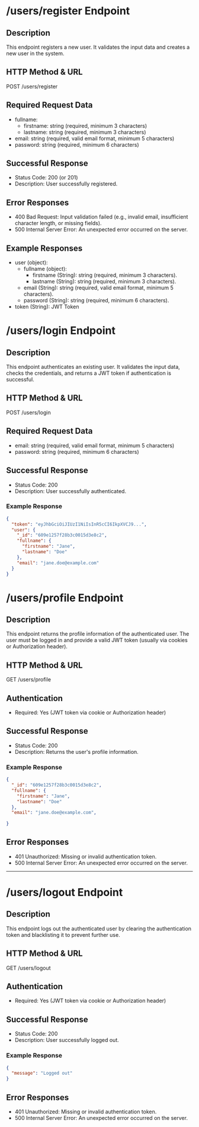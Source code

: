 # /users/register Endpoint

## Description

This endpoint registers a new user. It validates the input data and creates a new user in the system.

## HTTP Method & URL

POST /users/register


## Required Request Data

- fullname:
  - firstname: string (required, minimum 3 characters)
  - lastname: string (required, minimum 3 characters)
- email: string (required, valid email format, minimum 5 characters)
- password: string (required, minimum 6 characters)

## Successful Response

- Status Code: 200 (or 201)
- Description: User successfully registered.


## Error Responses

- 400 Bad Request: Input validation failed (e.g., invalid email, insufficient character length, or missing fields).
- 500 Internal Server Error: An unexpected error occurred on the server.



## Example Responses

- user (object):
  - fullname (object):
    - firstname (String): string (required, minimum 3 characters).
    - lastname (String): string (required, minimum 3 characters).
  - email (String): string (required, valid email format, minimum 5 characters).
  - password (String): string (required, minimum 6 characters).
- token (String): JWT Token

# /users/login Endpoint

## Description

This endpoint authenticates an existing user. It validates the input data, checks the credentials, and returns a JWT token if authentication is successful.

## HTTP Method & URL

POST /users/login

## Required Request Data

- email: string (required, valid email format, minimum 5 characters)
- password: string (required, minimum 6 characters)

## Successful Response

- Status Code: 200
- Description: User successfully authenticated.

### Example Response

```json
{
  "token": "eyJhbGciOiJIUzI1NiIsInR5cCI6IkpXVCJ9...",
  "user": {
    "_id": "609e1257f28b3c0015d3e8c2",
    "fullname": {
      "firstname": "Jane",
      "lastname": "Doe"
    },
    "email": "jane.doe@example.com"
  }
}
```

# /users/profile Endpoint

## Description

This endpoint returns the profile information of the authenticated user. The user must be logged in and provide a valid JWT token (usually via cookies or Authorization header).

## HTTP Method & URL

GET /users/profile

## Authentication

- Required: Yes (JWT token via cookie or Authorization header)

## Successful Response

- Status Code: 200
- Description: Returns the user's profile information.

### Example Response

```json
{
  "_id": "609e1257f28b3c0015d3e8c2",
  "fullname": {
    "firstname": "Jane",
    "lastname": "Doe"
  },
  "email": "jane.doe@example.com",
 
}
```

## Error Responses

- 401 Unauthorized: Missing or invalid authentication token.
- 500 Internal Server Error: An unexpected error occurred on the server.

---

# /users/logout Endpoint

## Description

This endpoint logs out the authenticated user by clearing the authentication token and blacklisting it to prevent further use.

## HTTP Method & URL

GET /users/logout

## Authentication

- Required: Yes (JWT token via cookie or Authorization header)

## Successful Response

- Status Code: 200
- Description: User successfully logged out.

### Example Response

```json
{
  "message": "Logged out"
}
```

## Error Responses

- 401 Unauthorized: Missing or invalid authentication token.
- 500 Internal Server Error: An unexpected error occurred on the server.




